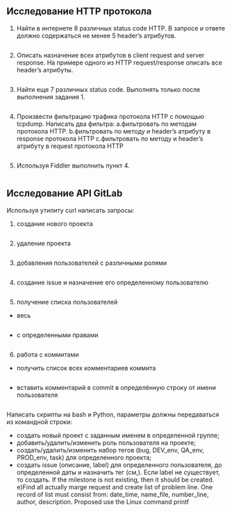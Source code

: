 ## Исследование HTTP протокола 

1) Найти в интернете 8 различных status code HTTP. В запросе и ответе должно содержаться не менее 5 header’s атрибутов. 
```

```
2) Описать назначение всех атрибутов в client request and server response. На примере одного из HTTP request/response описать все header’s атрибуты. 
```

```
3) Найти еще 7 различных status code. Выполнять только после выполнения задания 1. 
```

```
4) Произвести фильтрацию трафика протокола HTTP с помощью tcpdump. Написать два фильтра: a.фильтровать по методам протокола HTTP.  b.фильтровать по методу и header’s атрибуту в response протокола HTTP c.фильтровать по методу и header’s атрибуту в request протокола HTTP 
```

```
5) Используя Fiddler выполнить пункт 4. 
```

```
## Исследование API GitLab
Используя утилиту curl написать запросы: 
1) создание нового проекта
```

```
2) удаление проекта 
```

```
3) добавления пользователей с различными ролями 
```

```
4) создание issue и назначение его определенному пользователю 
```

```
5) получение списка пользователей 
- весь
```

```
- с определенными правами
```

```
6) работа с коммитами
- получить список всех комментариев коммита 
```

```
- вставить комментарий в commit в определённую строку от имени пользователя 
```

```
Написать скрипты на bash и Python, параметры должны передаваться из командной строки: 
- создать новый проект с заданным именем в определенной группе; 
- добавить/удалить/изменить роль пользователя на проекте; 
- создать/удалить/изменить набор тегов (bug, DEV_env, QA_env, PROD_env, task) для определенного проекта; 
- создать issue (описание, label) для определенного пользователя, до определенной даты и назначить тег (см,). Если label не существует, то создать. If the milestone is not existing, then it should be created. e)Find all actually marge request and create list of problem line. One record of list must consist from: date_time, name_file, number_line, author, description. Proposed use the Linux command printf 
